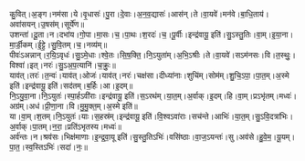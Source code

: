 

  
कु॒वित्।अ॒ङ्ग।नम॑सा।ये।वृ॒धासः॑।पु॒रा।दे॒वाः।अ॒न॒व॒द्यासः॑।आस॑न्।ते।वा॒यवे॑।मन॑वे।बा॒धि॒ताय॑।अवा॑सयन्।उ॒षस॑म्।सूर्ये॑ण॥  
उशन्ता॑।दू॒ता।न।दभा॑य।गो॒पा।मा॒सः।च॒।पा॒थः।श॒रदः॑।च॒।पू॒र्वीः।इन्द्र॑वायू॒ इति॑।सु॒ऽस्तु॒तिः।वा॒म्।इ॒या॒ना।मा॒र्डी॒कम्।ई॒ट्टे॒।सु॒वि॒तम्।च॒।नव्य॑म्॥  
पीवः॑ऽअन्नान्।र॒यि॒ऽवृधः॑।सु॒ऽमे॒धाः।श्वे॒तः।सि॒ष॒क्ति॒।नि॒ऽयुता॑म्।अ॒भि॒ऽश्रीः।ते।वा॒यवे॑।सऽम॑नसः।वि।त॒स्थुः॒।विश्वा॑।इत्।नरः॑।सु॒ऽअ॒प॒त्यानि॑।च॒क्रुः॒॥  
याव॑त्।तरः॑।त॒न्वः॑।याव॑त्।ओजः॑।याव॑त्।नरः॑।चक्ष॑सा।दीध्या॑नाः।शुचि॑म्।सोम॑म्।शु॒चि॒ऽपा॒।पा॒त॒म्।अ॒स्मे इति॑।इन्द्र॑वायू॒ इति॑।सद॑तम्।ब॒र्हिः।आ।इ॒दम्॥  
नि॒ऽयु॒वा॒ना।नि॒ऽयुतः॑।स्पा॒र्हऽवी॑राः।इन्द्र॑वायू॒ इति॑।स॒ऽरथ॑म्।या॒त॒म्।अ॒र्वाक्।इ॒दम्।हि।वा॒म्।प्रऽभृ॑तम्।मध्वः॑।अग्र॑म्।अध॑।प्री॒णा॒ना।वि।मु॒मु॒क्त॒म्।अ॒स्मे इति॑॥  
या।वा॒म्।श॒तम्।नि॒ऽयुतः॑।याः।स॒हस्र॑म्।इन्द्र॑वायू॒ इति॑।वि॒श्वऽवा॑राः।सच॑न्ते।आभिः॑।या॒त॒म्।सु॒ऽवि॒दत्रा॑भिः।अ॒र्वाक्।पा॒तम्।न॒रा॒।प्रति॑ऽभृतस्य।मध्वः॑॥  
अर्व॑न्तः।न।श्रव॑सः।भिक्ष॑माणाः।इ॒न्द्र॒वा॒यू इति॑।सु॒स्तु॒तिऽभिः॑।वसि॑ष्ठाः।वा॒ज॒ऽयन्तः॑।सु।अव॑से।हु॒वे॒म॒।यू॒यम्।पा॒त॒।स्व॒स्तिऽभिः॑।सदा॑।नः॒॥  
